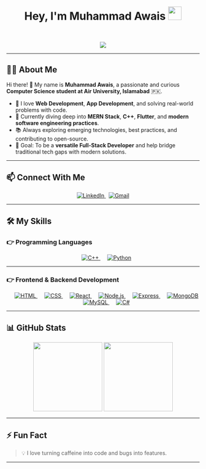 <h1 align="center">Hey, I'm Muhammad Awais <img src="https://media.giphy.com/media/hvRJCLFzcasrR4ia7z/giphy.gif" width="35"></h1>

<br>

<p align="center">
  <img src="https://readme-typing-svg.herokuapp.com?font=Fira+Code&size=22&pause=1000&center=true&vCenter=true&width=440&lines=Computer+Science+Student;Full-Stack+Developer;Flutter+%7C+MERN+Stack+%7C+C%2B%2B+%7C+Python;Open+Source+Contributor;Let's+Build+Something+Great+Together!">
</p>

---

## 🙋‍♂️ About Me

Hi there! 👋 My name is **Muhammad Awais**, a passionate and curious **Computer Science student at Air University, Islamabad** 🇵🇰.

- 🚀 I love **Web Development**, **App Development**, and solving real-world problems with code.
- 🧠 Currently diving deep into **MERN Stack**, **C++**, **Flutter**, and **modern software engineering practices**.
- 📚 Always exploring emerging technologies, best practices, and contributing to open-source.
- 🎯 Goal: To be a **versatile Full-Stack Developer** and help bridge traditional tech gaps with modern solutions.

---

## 📫 Connect With Me

<p align="center">
  <a href="https://www.linkedin.com/in/btwimawais/" target="_blank">
    <img alt="LinkedIn" src="https://img.shields.io/badge/LinkedIn-0077B5?style=for-the-badge&logo=linkedin&logoColor=white">
  </a>
  &nbsp;
  <a href="mailto:mohamadawais942@gmail.com" target="_blank">
    <img alt="Gmail" src="https://img.shields.io/badge/Gmail-D14836?style=for-the-badge&logo=gmail&logoColor=white">
  </a>
</p>

---

## 🛠️ My Skills

### 👉 Programming Languages

<p align="center"> 
  &emsp;
  <a href="https://cplusplus.com/" target="_blank"> 
    <img alt="C++" src="https://img.shields.io/badge/c++-3670A0?style=for-the-badge&logo=c%2B%2B&logoColor=ffdd54">
  </a>
  &emsp;
  <a href="https://www.python.org" target="_blank">
    <img alt="Python" src="https://img.shields.io/badge/python-3670A0?style=for-the-badge&logo=python&logoColor=ffdd54">
  </a>
</p>

---

### 👉 Frontend & Backend Development

<p align="center"> 
  &emsp;
  <a href="https://www.w3.org/html/" target="_blank"> 
    <img alt="HTML" src="https://img.shields.io/badge/html5-%23E34F26.svg?style=for-the-badge&logo=html5&logoColor=white">
  </a> 
  &emsp;
  <a href="https://www.w3schools.com/css/" target="_blank"> 
    <img alt="CSS" src="https://img.shields.io/badge/css3-%231572B6.svg?style=for-the-badge&logo=css3&logoColor=white">
  </a> 
  &emsp;
  <a href="https://react.dev/" target="_blank">
    <img alt="React" src="https://img.shields.io/badge/react-%2361DAFB.svg?style=for-the-badge&logo=react&logoColor=black">
  </a>
  &emsp;
  <a href="https://nodejs.org/" target="_blank">
    <img alt="Node.js" src="https://img.shields.io/badge/node.js-%23339933.svg?style=for-the-badge&logo=node.js&logoColor=white">
  </a>
  &emsp;
  <a href="https://expressjs.com/" target="_blank">
    <img alt="Express" src="https://img.shields.io/badge/express.js-%23404d59.svg?style=for-the-badge&logo=express&logoColor=white">
  </a>
  &emsp;
  <a href="https://www.mongodb.com/" target="_blank">
    <img alt="MongoDB" src="https://img.shields.io/badge/mongodb-%2347A248.svg?style=for-the-badge&logo=mongodb&logoColor=white">
  </a>
  &emsp;
  <a href="https://www.mysql.com/" target="_blank">
    <img alt="MySQL" src="https://img.shields.io/badge/mysql-%234479A1.svg?style=for-the-badge&logo=mysql&logoColor=white">
  </a>
  &emsp;
  <a href="https://learn.microsoft.com/en-us/dotnet/csharp/" target="_blank">
    <img alt="C#" src="https://img.shields.io/badge/C%23-%23239120.svg?style=for-the-badge&logo=c-sharp&logoColor=white">
  </a>
</p>

---

## 📊 GitHub Stats

<p align="center">
  <img src="https://github-readme-stats.vercel.app/api?username=btwimawais&theme=github_dark&hide_border=false&include_all_commits=true&count_private=true" height="180"/>
  <img src="https://github-readme-streak-stats.herokuapp.com/?user=btwimawais&theme=github_dark&hide_border=false" height="180"/>
</p>

---

## ⚡ Fun Fact

> 💡 I love turning caffeine into code and bugs into features.

---


